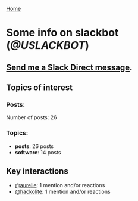 [Home](https://kelu124.github.io/echommunity/)

# Some info on __slackbot__ (_@USLACKBOT_)


## [Send me a Slack Direct message](https://echopen.slack.com/messages/@slackbot/).

## Topics of interest

### Posts: 

Number of posts: 26

### Topics:

* __posts__: 26 posts
* __software__: 14 posts

## Key interactions 

* [@aurelie](./U37GZRZU6.md): 1 mention and/or reactions
* [@hackolite](./U20C8CKTL.md): 1 mention and/or reactions
